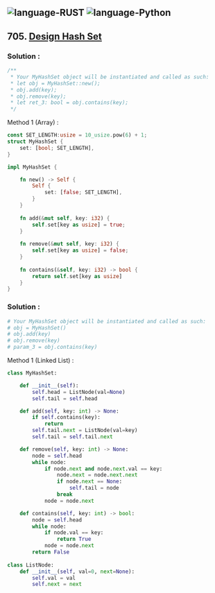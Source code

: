 ![language-RUST](https://img.shields.io/badge/%20-RUST-8d4004?style=for-the-badge&logo=RUST)
![language-Python](https://img.shields.io/badge/%20-Python-ffd43b?style=for-the-badge&logo=PYTHON)
---

## 705. [Design Hash Set](https://leetcode.com/problems/design-hashset)

### Solution :

```rust
/**
 * Your MyHashSet object will be instantiated and called as such:
 * let obj = MyHashSet::new();
 * obj.add(key);
 * obj.remove(key);
 * let ret_3: bool = obj.contains(key);
 */
```

Method 1 (Array) :
```rust
const SET_LENGTH:usize = 10_usize.pow(6) + 1;
struct MyHashSet {
    set: [bool; SET_LENGTH],
}

impl MyHashSet {

    fn new() -> Self {
        Self {
            set: [false; SET_LENGTH],
        }
    }
    
    fn add(&mut self, key: i32) {
        self.set[key as usize] = true;
    }
    
    fn remove(&mut self, key: i32) {
        self.set[key as usize] = false;
    }
    
    fn contains(&self, key: i32) -> bool {
        return self.set[key as usize]
    }
}
```

### Solution :

```python
# Your MyHashSet object will be instantiated and called as such:
# obj = MyHashSet()
# obj.add(key)
# obj.remove(key)
# param_3 = obj.contains(key)
```

Method 1 (Linked List) :
```python
class MyHashSet:

    def __init__(self):
        self.head = ListNode(val=None)
        self.tail = self.head

    def add(self, key: int) -> None:
        if self.contains(key):
            return
        self.tail.next = ListNode(val=key)
        self.tail = self.tail.next

    def remove(self, key: int) -> None:
        node = self.head
        while node:
            if node.next and node.next.val == key:
                node.next = node.next.next
                if node.next == None:
                    self.tail = node
                break
            node = node.next

    def contains(self, key: int) -> bool:
        node = self.head
        while node:
            if node.val == key:
                return True
            node = node.next
        return False
        
class ListNode:
    def __init__(self, val=0, next=None):
        self.val = val
        self.next = next
```
